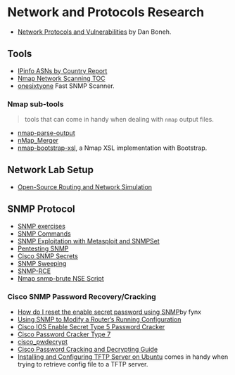 # Network and Protocols Research

- [Network Protocols and Vulnerabilities](https://crypto.stanford.edu/cs155old/cs155-spring11/lectures/08-tcp-dns.pdf) by Dan Boneh.

## Tools

- [IPinfo ASNs by Country Report](http://ipinfo.io/countries)
- [Nmap Network Scanning TOC](https://nmap.org/book/toc.html)
- [onesixtyone](https://github.com/trailofbits/onesixtyone) Fast SNMP Scanner.

### Nmap sub-tools

> tools that can come in handy when dealing with `nmap` output files.

- [nmap-parse-output](https://github.com/iAmG-r00t/nmap-parse-output)
- [nMap_Merger](https://github.com/iAmG-r00t/nMap_Merger)
- [nmap-bootstrap-xsl](https://github.com/honze-net/nmap-bootstrap-xsl), a Nmap XSL implementation with Bootstrap.

## Network Lab Setup

- [Open-Source Routing and Network Simulation](https://www.brianlinkletter.com/open-source-network-simulators/)

## SNMP Protocol

- [SNMP exercises](https://nsrc.org/activities/agendas/en/nmm-3-days/netmgmt/en/snmp/exercises-snmp.html)
- [SNMP Commands](https://docs.oracle.com/cd/E19469-01/820-6413-13/SNMP_commands_reference_appendix.html#50446362_54136)
- [SNMP Exploitation with Metasploit and SNMPSet](https://blog.pentesteracademy.com/snmp-exploitation-with-metasploit-and-snmpset-920de3fc2c50)
- [Pentesting SNMP](https://book.hacktricks.xyz/pentesting/pentesting-snmp)
- [Cisco SNMP Secrets](https://bond-o.medium.com/cisco-snmp-secrets-e4b731b19737)
- [SNMP Sweeping](https://www.offensive-security.com/metasploit-unleashed/snmp-scan/)
- [SNMP-RCE](https://book.hacktricks.xyz/pentesting/pentesting-snmp/snmp-rce)
- [Nmap snmp-brute NSE Script](https://www.infosecmatter.com/nmap-nse-library/?nse=snmp-brute)

### Cisco SNMP Password Recovery/Cracking

- [How do I reset the enable secret password using SNMP](https://www.tek-tips.com/faqs.cfm?fid=705)by fynx
- [Using SNMP to Modify a Router’s Running Configuration](https://www.oreilly.com/library/view/cisco-ios-cookbook/0596527225/ch17s09.html)
- [Cisco IOS Enable Secret Type 5 Password Cracker](https://www.ifm.net.nz/cookbooks/cisco-ios-enable-secret-password-cracker.html)
- [Cisco Password Cracker Type 7](https://www.ifm.net.nz/cookbooks/passwordcracker.html)
- [cisco_pwdecrypt](https://github.com/axcheron/cisco_pwdecrypt)
- [Cisco Password Cracking and Decrypting Guide](https://www.infosecmatter.com/cisco-password-cracking-and-decrypting-guide/)
- [Installing and Configuring TFTP Server on Ubuntu](https://linuxhint.com/install_tftp_server_ubuntu/) comes in handy when trying to retrieve config file to a TFTP server.
